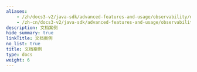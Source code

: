 ```yaml
---
aliases:
    - /zh/docs3-v2/java-sdk/advanced-features-and-usage/observability/doc/
    - /zh-cn/docs3-v2/java-sdk/advanced-features-and-usage/observability/
description: 文档案例
hide_summary: true
linkTitle: 文档案例
no_list: true
title: 文档案例
type: docs
weight: 6
---
```

